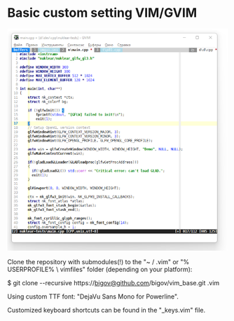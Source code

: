 # Basic custom setting VIM/GVIM

![Screenshot](assets/ThemeColors.png)

Clone the repository with submodules(!) to the "~ / .vim" or "% USERPROFILE% \ vimfiles" folder (depending on your platform):

$ git clone --recursive https://bigov@github.com/bigov/vim_base.git .vim

Using custom TTF font: "DejaVu Sans Mono for Powerline".

Customized keyboard shortcuts can be found in the "_keys.vim" file.

